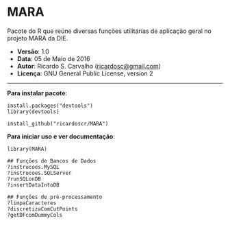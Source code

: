 # MARA
Pacote do R que reúne diversas funções utilitárias de aplicação geral no projeto MARA da DIE.

* **Versão**: 1.0
* **Data**: 05 de Maio de 2016
* **Autor**: Ricardo S. Carvalho (ricardosc@gmail.com)
* **Licença**: GNU General Public License, version 2

--------------

**Para instalar pacote**:
```
install.packages("devtools")
library(devtools)

install_github("ricardoscr/MARA")
```

**Para iniciar uso e ver documentação**:
```
library(MARA)

## Funções de Bancos de Dados
?instrucoes.MySQL
?instrucoes.SQLServer
?runSQLonDB
?insertDataIntoDB

## Funções de pré-processamento
?limpaCaracteres
?discretizaComCutPoints
?getDFcomDummyCols
```
